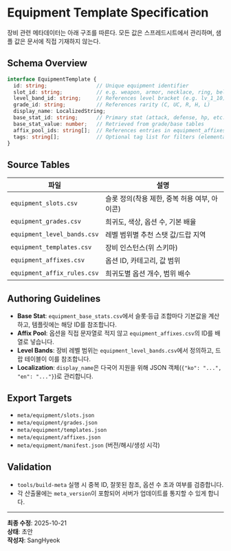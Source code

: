 # Equipment Template Specification

장비 관련 메타데이터는 아래 구조를 따른다. 모든 값은 스프레드시트에서 관리하며, 샘플 값은 문서에 직접 기재하지 않는다.

## Schema Overview

```typescript
interface EquipmentTemplate {
  id: string;                // Unique equipment identifier
  slot_id: string;           // e.g. weapon, armor, necklace, ring, belt
  level_band_id: string;     // References level bracket (e.g. lv_1_10)
  grade_id: string;          // References rarity (C, UC, R, H, L)
  display_name: LocalizedString;
  base_stat_id: string;      // Primary stat (attack, defense, hp, etc.)
  base_stat_value: number;   // Retrieved from grade/base tables
  affix_pool_ids: string[];  // References entries in equipment_affixes.csv
  tags: string[];            // Optional tag list for filters (elemental, faction)
}
```

## Source Tables

| 파일 | 설명 |
| --- | --- |
| `equipment_slots.csv` | 슬롯 정의(착용 제한, 중복 허용 여부, 아이콘) |
| `equipment_grades.csv` | 희귀도, 색상, 옵션 수, 기본 배율 |
| `equipment_level_bands.csv` | 레벨 범위별 추천 스탯 값/드랍 지역 |
| `equipment_templates.csv` | 장비 인스턴스(위 스키마) |
| `equipment_affixes.csv` | 옵션 ID, 카테고리, 값 범위 |
| `equipment_affix_rules.csv` | 희귀도별 옵션 개수, 범위 배수 |

## Authoring Guidelines

- **Base Stat**: `equipment_base_stats.csv`에서 슬롯·등급 조합마다 기본값을 계산하고, 템플릿에는 해당 ID를 참조합니다.  
- **Affix Pool**: 옵션을 직접 문자열로 적지 않고 `equipment_affixes.csv`의 ID를 배열로 넣습니다.  
- **Level Bands**: 장비 레벨 범위는 `equipment_level_bands.csv`에서 정의하고, 드랍 테이블이 이를 참조합니다.  
- **Localization**: `display_name`은 다국어 지원을 위해 JSON 객체(`{"ko": "...", "en": "..."}`)로 관리합니다.

## Export Targets

- `meta/equipment/slots.json`  
- `meta/equipment/grades.json`  
- `meta/equipment/templates.json`  
- `meta/equipment/affixes.json`  
- `meta/equipment/manifest.json` (버전/해시/생성 시각)

## Validation

- `tools/build-meta` 실행 시 중복 ID, 잘못된 참조, 옵션 수 초과 여부를 검증합니다.  
- 각 산출물에는 `meta_version`이 포함되어 서버가 업데이트를 통지할 수 있게 합니다.

---
**최종 수정**: 2025-10-21  
**상태**: 초안  
**작성자**: SangHyeok  
